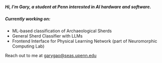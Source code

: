 ##### Hi, I'm Gary, a student at Penn interested in AI hardware and software. 

##### Currently working on: 
- ML-based classification of Archaeological Sherds
- General Sherd Classifier with LLMs
- Frontend Interface for Physical Learning Network (part of Neuromorphic Computing Lab)

Reach out to me at garygao@seas.upenn.edu

<!--
**garygao333/garygao333** is a ✨ _special_ ✨ repository because its `README.md` (this file) appears on your GitHub profile.

Here are some ideas to get you started:

- 🔭 I’m currently working on ...
- 🌱 I’m currently learning ...
- 👯 I’m looking to collaborate on ...
- 🤔 I’m looking for help with ...
- 💬 Ask me about ...
- 📫 How to reach me: ...
- 😄 Pronouns: ...
- ⚡ Fun fact: ...
-->
